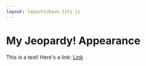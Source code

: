 ```yaml
---
layout: layouts/base.11ty.js
---
```


# My Jeopardy! Appearance

This is a test! Here's a link: [Link](https://www.thisisyetanotherlink.com)
